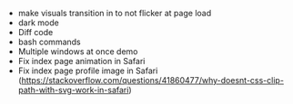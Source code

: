 * make visuals transition in to not flicker at page load
* dark mode
* Diff code
* bash commands
* Multiple windows at once demo
* Fix index page animation in Safari
* Fix index page profile image in Safari (https://stackoverflow.com/questions/41860477/why-doesnt-css-clip-path-with-svg-work-in-safari)

